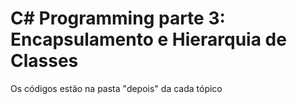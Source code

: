 # C# Programming parte 3: Encapsulamento e Hierarquia de Classes

Os códigos estão na pasta "depois" da cada tópico
